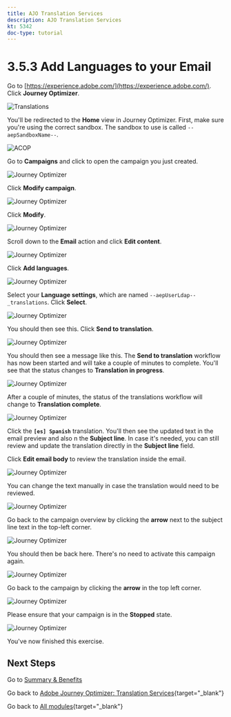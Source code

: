 ```yaml
---
title: AJO Translation Services
description: AJO Translation Services
kt: 5342
doc-type: tutorial
---
```

# 3.5.3 Add Languages to your Email

Go to [https://experience.adobe.com/](https://experience.adobe.com/). Click **Journey Optimizer**.

![Translations](./images/ajolp1.png)

You'll be redirected to the **Home**  view in Journey Optimizer. First, make sure you're using the correct sandbox. The sandbox to use is called `--aepSandboxName--`.

![ACOP](./images/ajolp2.png)

Go to **Campaigns** and click to open the campaign you just created.

![Journey Optimizer](./images/camploc1.png)

Click **Modify campaign**.

![Journey Optimizer](./images/camploc2.png)

Click **Modify**.

![Journey Optimizer](./images/camploc3.png)

Scroll down to the **Email** action and click **Edit content**.

![Journey Optimizer](./images/camploc4.png)

Click **Add languages**.

![Journey Optimizer](./images/camploc5.png)

Select your **Language settings**, which are named `--aepUserLdap--_translations`. Click **Select**.

![Journey Optimizer](./images/camplocs1.png)

You should then see this. Click **Send to translation**.

![Journey Optimizer](./images/camplocs2.png)

You should then see a message like this. The **Send to translation** workflow has now been started and will take a couple of minutes to complete.
You'll see that the status changes to **Translation in progress**.

![Journey Optimizer](./images/camplocs3.png)

After a couple of minutes, the status of the translations workflow will change to **Translation complete**.

![Journey Optimizer](./images/camplocs4.png)

Click the **`[es] Spanish`** translation. You'll then see the updated text in the email preview and also n the **Subject line**.
In case it's needed, you can still review and update the translation directly in the **Subject line** field. 

Click **Edit email body** to review the translation inside the email.

![Journey Optimizer](./images/camplocs5.png)

You can change the text manually in case the translation would need to be reviewed.

![Journey Optimizer](./images/camplocs6.png)

Go back to the campaign overview by clicking the **arrow** next to the subject line text in the top-left corner.

![Journey Optimizer](./images/camplocs7.png)

You should then be back here. There's no need to activate this campaign again.

![Journey Optimizer](./images/camplocs8.png)

Go back to the campaign by clicking the **arrow** in the top left corner.

![Journey Optimizer](./images/camplocs9.png)

Please ensure that your campaign is in the **Stopped** state.

![Journey Optimizer](./images/camplocs10.png)

You've now finished this exercise.

## Next Steps

Go to [Summary & Benefits](./summary.md)

Go back to [Adobe Journey Optimizer: Translation Services](./ajotranslationsvcs.md){target="_blank"}

Go back to [All modules](./../../../overview.md){target="_blank"}

